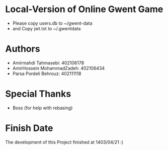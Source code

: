# Local-Version of Online Gwent Game
- Please copy users.db to ~/gwent-data 
- and Copy jwt.txt to ~/.gwentdata

# Authors
- Amirmahdi Tahmasebi: 402106178
- AmirHossein MohammadZadeh: 402106434
- Parsa Pordeli Behrouz: 402111118

# Special Thanks
- Boss (for help with rebasing)

# Finish Date
The development of this Project finished at 1403/04/21  :)
